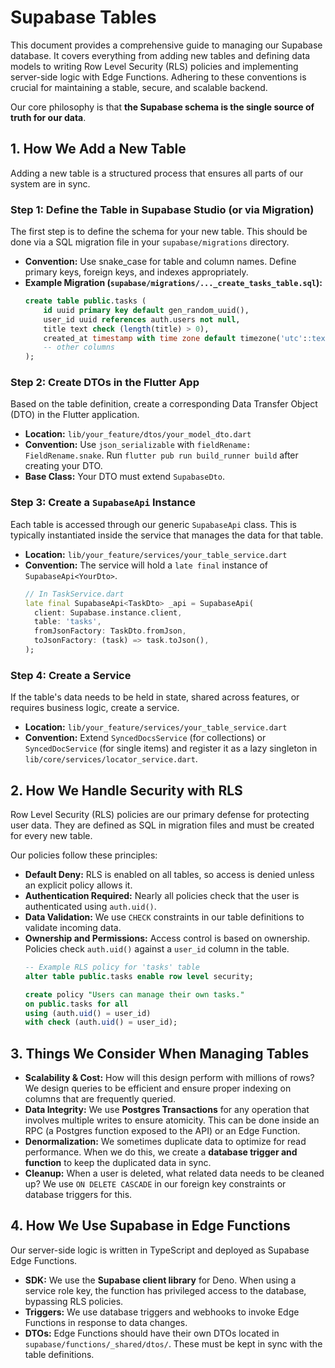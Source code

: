 # Supabase Tables

This document provides a comprehensive guide to managing our Supabase database. It covers everything from adding new tables and defining data models to writing Row Level Security (RLS) policies and implementing server-side logic with Edge Functions. Adhering to these conventions is crucial for maintaining a stable, secure, and scalable backend.

Our core philosophy is that **the Supabase schema is the single source of truth for our data**.

## 1. How We Add a New Table

Adding a new table is a structured process that ensures all parts of our system are in sync.

### Step 1: Define the Table in Supabase Studio (or via Migration)

The first step is to define the schema for your new table. This should be done via a SQL migration file in your `supabase/migrations` directory.

-   **Convention:** Use snake_case for table and column names. Define primary keys, foreign keys, and indexes appropriately.
-   **Example Migration (`supabase/migrations/..._create_tasks_table.sql`):**
    ```sql
    create table public.tasks (
        id uuid primary key default gen_random_uuid(),
        user_id uuid references auth.users not null,
        title text check (length(title) > 0),
        created_at timestamp with time zone default timezone('utc'::text, now()) not null,
        -- other columns
    );
    ```

### Step 2: Create DTOs in the Flutter App

Based on the table definition, create a corresponding Data Transfer Object (DTO) in the Flutter application.

-   **Location:** `lib/your_feature/dtos/your_model_dto.dart`
-   **Convention:** Use `json_serializable` with `fieldRename: FieldRename.snake`. Run `flutter pub run build_runner build` after creating your DTO.
-   **Base Class:** Your DTO must extend `SupabaseDto`.

### Step 3: Create a `SupabaseApi` Instance

Each table is accessed through our generic `SupabaseApi` class. This is typically instantiated inside the service that manages the data for that table.

-   **Location:** `lib/your_feature/services/your_table_service.dart`
-   **Convention:** The service will hold a `late final` instance of `SupabaseApi<YourDto>`.
    ```dart
    // In TaskService.dart
    late final SupabaseApi<TaskDto> _api = SupabaseApi(
      client: Supabase.instance.client,
      table: 'tasks',
      fromJsonFactory: TaskDto.fromJson,
      toJsonFactory: (task) => task.toJson(),
    );
    ```

### Step 4: Create a Service

If the table's data needs to be held in state, shared across features, or requires business logic, create a service.

-   **Location:** `lib/your_feature/services/your_table_service.dart`
-   **Convention:** Extend `SyncedDocsService` (for collections) or `SyncedDocService` (for single items) and register it as a lazy singleton in `lib/core/services/locator_service.dart`.

## 2. How We Handle Security with RLS

Row Level Security (RLS) policies are our primary defense for protecting user data. They are defined as SQL in migration files and must be created for every new table.

Our policies follow these principles:
-   **Default Deny:** RLS is enabled on all tables, so access is denied unless an explicit policy allows it.
-   **Authentication Required:** Nearly all policies check that the user is authenticated using `auth.uid()`.
-   **Data Validation:** We use `CHECK` constraints in our table definitions to validate incoming data.
-   **Ownership and Permissions:** Access control is based on ownership. Policies check `auth.uid()` against a `user_id` column in the table.
    ```sql
    -- Example RLS policy for 'tasks' table
    alter table public.tasks enable row level security;

    create policy "Users can manage their own tasks."
    on public.tasks for all
    using (auth.uid() = user_id)
    with check (auth.uid() = user_id);
    ```

## 3. Things We Consider When Managing Tables

-   **Scalability & Cost:** How will this design perform with millions of rows? We design queries to be efficient and ensure proper indexing on columns that are frequently queried.
-   **Data Integrity:** We use **Postgres Transactions** for any operation that involves multiple writes to ensure atomicity. This can be done inside an RPC (a Postgres function exposed to the API) or an Edge Function.
-   **Denormalization:** We sometimes duplicate data to optimize for read performance. When we do this, we create a **database trigger and function** to keep the duplicated data in sync.
-   **Cleanup:** When a user is deleted, what related data needs to be cleaned up? We use `ON DELETE CASCADE` in our foreign key constraints or database triggers for this.

## 4. How We Use Supabase in Edge Functions

Our server-side logic is written in TypeScript and deployed as Supabase Edge Functions.

-   **SDK:** We use the **Supabase client library** for Deno. When using a service role key, the function has privileged access to the database, bypassing RLS policies.
-   **Triggers:** We use database triggers and webhooks to invoke Edge Functions in response to data changes.
-   **DTOs:** Edge Functions should have their own DTOs located in `supabase/functions/_shared/dtos/`. These must be kept in sync with the table definitions.